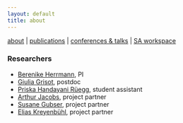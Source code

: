 ```yaml
---
layout: default
title: about
---
```


[about](about.md)  |  [publications](publications.md)  |  [conferences & talks](conf_talks.md)  |  [SA workspace](sa_coding.md)

### Researchers

  - [Berenike Herrmann](https://jberenike.github.io/), PI
  - [Giulia Grisot](https://giuliagrisot.github.io/), postdoc
  - [Priska Handayani Rüegg](), student assistant
  - [Arthur Jacobs](http://www.loe.fu-berlin.de/en/dine/people/directors/jacobs.html), project partner
  - [Susane Gubser](), project partner
  - [Elias Kreyenbühl](), project partner
